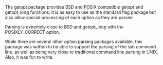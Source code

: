 The getopt package provides BSD and POSIX compatible getopt and getopt\_long functions.  It is as easy to use as the standard flag package but also allow special processing of each option as they are parsed.

Parsing is extremely close to BSD and getopt\_long with the POSIXLY\_CORRECT option.

While there are several other option parsing packages available, this package was written to be able to support the parsing of the ssh command line, as well as being very close to traditional command line parsing in UNIX.  Also, it was fun to write.